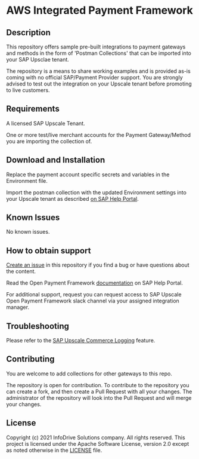 # AWS Integrated Payment Framework

## Description
This repository offers sample pre-built integrations to payment gateways and methods in the form of 'Postman Collections' that can be imported into your SAP Upsclae tenant.

The repository is a means to share working examples and is provided as-is coming with no official SAP/Payment Provider support. You are strongly advised to test out the integration on your Upscale tenant before promoting to live customers.

## Requirements
A licensed SAP Upscale Tenant.

One or more test/live merchant accounts for the Payment Gateway/Method you are importing the collection of.

## Download and Installation
Replace the payment account specific secrets and variables in the Environment file.

Import the postman collection with the updated Environment settings into your Upscale tenant as described [on SAP Help Portal](https://help.sap.com/viewer/0160c41e0de84b218d05bc1185213d1d/SHIP/en-US/7f1efa3c176746548c79d984314fee94.html).

## Known Issues
No known issues.

## How to obtain support

[Create an issue](https://github.com/SAP-samples/upscale-commerce-open-payment-integration/issues) in this repository if you find a bug or have questions about the content.

Read the Open Payment Framework [documentation](https://help.sap.com/viewer/0160c41e0de84b218d05bc1185213d1d/SHIP/en-US/5efc3463b4504d27bb9c4fbbb95a4ccc.html) on SAP Help Portal.
 
For additional support, request you can request access to SAP Upscale Open Payment Framework slack channel via your assigned integration manager.

## Troubleshooting

Please refer to the [SAP Upscale Commerce Logging](https://help.sap.com/viewer/0160c41e0de84b218d05bc1185213d1d/SHIP/en-US/8a33201d95154e9c9b29b31d652e097c.html) feature.

## Contributing
You are welcome to add collections for other gateways to this repo. 

The repository is open for contribution. To contribute to the repository you can create a fork, and then create a Pull Request with all your changes. The administrator of the repository will look into the Pull Request and will merge your changes.

## License
Copyright (c) 2021 InfoDrive Solutions company. All rights reserved. This project is licensed under the Apache Software License, version 2.0 except as noted otherwise in the [LICENSE](LICENSES/Apache-2.0.txt) file.
